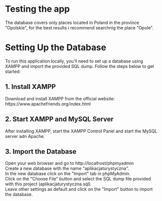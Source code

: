 <h1>Testing the app</h1>
The database covers only places located in Poland in the province "Opolskie", for the best results i recommend searchnig the place "Opole".
<h1>Setting Up the Database</h1>
To run this application locally, you'll need to set up a database using XAMPP and import the provided SQL dump. Follow the steps below to get started:

<h2>1. Install XAMPP</h2>
Download and install XAMPP from the official website: https://www.apachefriends.org/index.html

<h2>2. Start XAMPP and MySQL Server</h2>
After installing XAMPP, start the XAMPP Control Panel and start the MySQL server adn Apache.

<h2>3. Import the Database</h2>
Open your web browser and go to http://localhost/phpmyadmin <br>
Create a new database with the name "aplikacjaturystyczna". <br>
In the new database click on the "Import" tab in phpMyAdmin. <br>
Click on the "Choose File" button and select the SQL dump file provided with this project (aplikacjaturystyczna.sql). <br>
Leave other settings as default and click on the "Import" button to import the database. <br>
